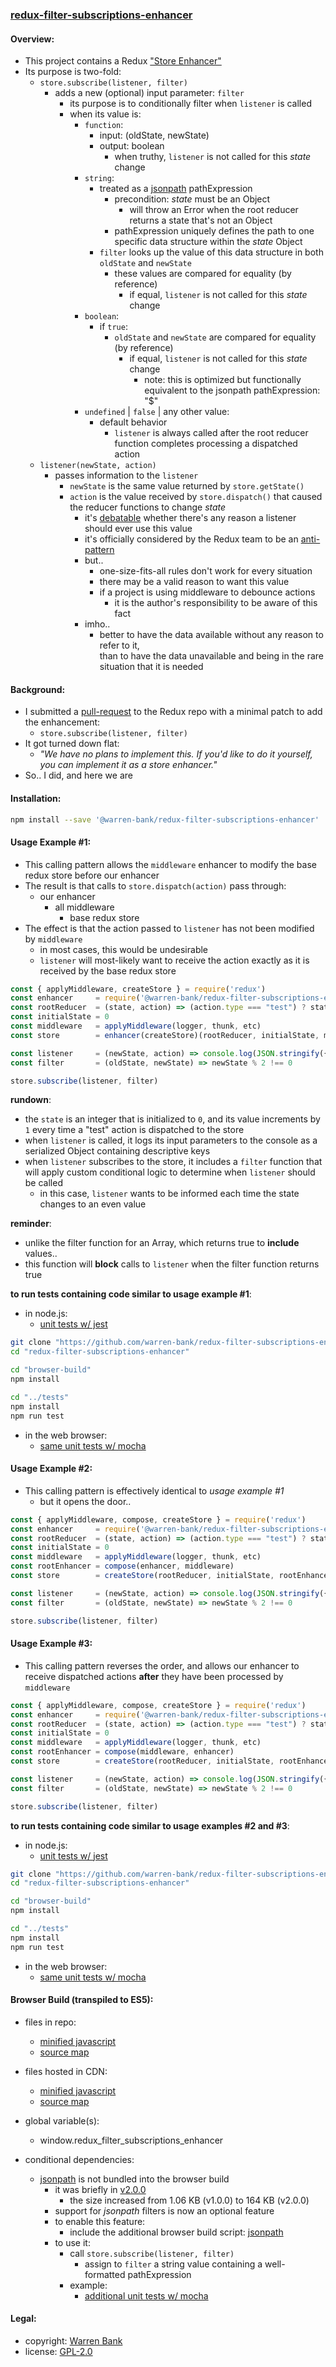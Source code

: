 ### [redux-filter-subscriptions-enhancer](https://github.com/warren-bank/redux-filter-subscriptions-enhancer)

#### Overview:

* This project contains a Redux ["Store Enhancer"](https://github.com/reactjs/redux/blob/master/docs/Glossary.md#store-enhancer)
* Its purpose is two-fold:
  * `store.subscribe(listener, filter)`
    * adds a new (optional) input parameter: `filter`
      * its purpose is to conditionally filter when `listener` is called
      * when its value is:
        * `function`:
          * input: (oldState, newState)
          * output: boolean
            * when truthy, `listener` is not called for this _state_ change
        * `string`:
          * treated as a [jsonpath](https://github.com/dchester/jsonpath) pathExpression
            * precondition: _state_ must be an Object
              * will throw an Error when the root reducer returns a state that's not an Object
            * pathExpression uniquely defines the path to one specific data structure within the _state_ Object
          * `filter` looks up the value of this data structure in both `oldState` and `newState`
            * these values are compared for equality (by reference)
              * if equal, `listener` is not called for this _state_ change
        * `boolean`:
          * if `true`:
            * `oldState` and `newState` are compared for equality (by reference)
              * if equal, `listener` is not called for this _state_ change
                * note: this is optimized but functionally equivalent to the jsonpath pathExpression: "$"
        * `undefined` | `false` | any other value:
          * default behavior
            * `listener` is always called after the root reducer function completes processing a dispatched action
  * `listener(newState, action)`
    * passes information to the `listener`
      * `newState` is the same value returned by `store.getState()`
      * `action` is the value received by `store.dispatch()` that caused the reducer functions to change _state_
        * it's [debatable](https://github.com/reactjs/redux/issues/580) whether there's any reason a listener should ever use this value
        * it's officially considered by the Redux team to be an [anti-pattern](https://redux.js.org/docs/faq/DesignDecisions.html#does-not-pass-state-action-to-subscribers)
        * but..
          * one-size-fits-all rules don't work for every situation
          * there may be a valid reason to want this value
          * if a project is using middleware to debounce actions
            * it is the author's responsibility to be aware of this fact
        * imho..
          * better to have the data available without any reason to refer to it,<br>
            than to have the data unavailable and being in the rare situation that it is needed

#### Background:

* I submitted a [pull-request](https://github.com/reactjs/redux/pull/2814/files) to the Redux repo with a minimal patch to add the enhancement:
  * `store.subscribe(listener, filter)`
* It got turned down flat:
  * _"We have no plans to implement this. If you'd like to do it yourself, you can implement it as a store enhancer."_
* So.. I did, and here we are

#### Installation:

```bash
npm install --save '@warren-bank/redux-filter-subscriptions-enhancer'
```

#### Usage Example #1:

* This calling pattern allows the `middleware` enhancer to modify the base redux store before our enhancer
* The result is that calls to `store.dispatch(action)` pass through:
  * our enhancer
    * all middleware
      * base redux store
* The effect is that the action passed to `listener` has not been modified by `middleware`
  * in most cases, this would be undesirable
  * `listener` will most-likely want to receive the action exactly as it is received by the base redux store

```javascript
const { applyMiddleware, createStore } = require('redux')
const enhancer     = require('@warren-bank/redux-filter-subscriptions-enhancer')
const rootReducer  = (state, action) => (action.type === "test") ? state + 1 : state
const initialState = 0
const middleware   = applyMiddleware(logger, thunk, etc)
const store        = enhancer(createStore)(rootReducer, initialState, middleware)

const listener     = (newState, action) => console.log(JSON.stringify({newState, action}, null, 2))
const filter       = (oldState, newState) => newState % 2 !== 0

store.subscribe(listener, filter)
```

__rundown__:

* the `state` is an integer that is initialized to `0`, and its value increments by `1` every time a "test" action is dispatched to the store
* when `listener` is called, it logs its input parameters to the console as a serialized Object containing descriptive keys
* when `listener` subscribes to the store, it includes a `filter` function that will apply custom conditional logic to determine when `listener` should be called
  * in this case, `listener` wants to be informed each time the state changes to an even value

__reminder__:

* unlike the filter function for an Array, which returns true to __include__ values..
* this function will __block__ calls to `listener` when the filter function returns true

__to run tests containing code similar to usage example #1__:

* in node.js:
  * [unit tests w/ jest](https://github.com/warren-bank/redux-filter-subscriptions-enhancer/blob/master/tests/__tests__/1-filter-subscribe-listener.js)

```bash
git clone "https://github.com/warren-bank/redux-filter-subscriptions-enhancer.git"
cd "redux-filter-subscriptions-enhancer"

cd "browser-build"
npm install

cd "../tests"
npm install
npm run test
```

* in the web browser:
  * [same unit tests w/ mocha](https://cdn.rawgit.com/warren-bank/redux-filter-subscriptions-enhancer/master/browser-build/tests/1-filter-subscribe-listener.html)

#### Usage Example #2:

* This calling pattern is effectively identical to _usage example #1_
  * but it opens the door..

```javascript
const { applyMiddleware, compose, createStore } = require('redux')
const enhancer     = require('@warren-bank/redux-filter-subscriptions-enhancer')
const rootReducer  = (state, action) => (action.type === "test") ? state + 1 : state
const initialState = 0
const middleware   = applyMiddleware(logger, thunk, etc)
const rootEnhancer = compose(enhancer, middleware)
const store        = createStore(rootReducer, initialState, rootEnhancer)

const listener     = (newState, action) => console.log(JSON.stringify({newState, action}, null, 2))
const filter       = (oldState, newState) => newState % 2 !== 0

store.subscribe(listener, filter)
```

#### Usage Example #3:

* This calling pattern reverses the order, and allows our enhancer to receive dispatched actions __after__ they have been processed by `middleware`

```javascript
const { applyMiddleware, compose, createStore } = require('redux')
const enhancer     = require('@warren-bank/redux-filter-subscriptions-enhancer')
const rootReducer  = (state, action) => (action.type === "test") ? state + 1 : state
const initialState = 0
const middleware   = applyMiddleware(logger, thunk, etc)
const rootEnhancer = compose(middleware, enhancer)
const store        = createStore(rootReducer, initialState, rootEnhancer)

const listener     = (newState, action) => console.log(JSON.stringify({newState, action}, null, 2))
const filter       = (oldState, newState) => newState % 2 !== 0

store.subscribe(listener, filter)
```

__to run tests containing code similar to usage examples #2 and #3__:

* in node.js:
  * [unit tests w/ jest](https://github.com/warren-bank/redux-filter-subscriptions-enhancer/blob/master/tests/__tests__/2-middleware.js)

```bash
git clone "https://github.com/warren-bank/redux-filter-subscriptions-enhancer.git"
cd "redux-filter-subscriptions-enhancer"

cd "browser-build"
npm install

cd "../tests"
npm install
npm run test
```

* in the web browser:
  * [same unit tests w/ mocha](https://cdn.rawgit.com/warren-bank/redux-filter-subscriptions-enhancer/master/browser-build/tests/2-middleware.html)

#### Browser Build (transpiled to ES5):

* files in repo:
  * [minified javascript](https://github.com/warren-bank/redux-filter-subscriptions-enhancer/blob/master/browser-build/dist/enhancer.js)
  * [source map](https://github.com/warren-bank/redux-filter-subscriptions-enhancer/blob/master/browser-build/dist/enhancer.map)

* files hosted in CDN:
  * [minified javascript](https://cdn.rawgit.com/warren-bank/redux-filter-subscriptions-enhancer/master/browser-build/dist/enhancer.js)
  * [source map](https://cdn.rawgit.com/warren-bank/redux-filter-subscriptions-enhancer/master/browser-build/dist/enhancer.map)

* global variable(s):
  * window.redux_filter_subscriptions_enhancer

* conditional dependencies:
  * [jsonpath](https://github.com/dchester/jsonpath) is not bundled into the browser build
    * it was briefly in [v2.0.0](https://github.com/warren-bank/redux-filter-subscriptions-enhancer/releases/tag/v2.0.0)
      * the size increased from 1.06 KB (v1.0.0) to 164 KB (v2.0.0)
    * support for _jsonpath_ filters is now an optional feature
    * to enable this feature:
      * include the additional browser build script: [jsonpath](https://github.com/dchester/jsonpath/raw/1.0.0/jsonpath.min.js)
    * to use it:
      * call `store.subscribe(listener, filter)`
        * assign to `filter` a string value containing a well-formatted pathExpression
      * example:
        * [additional unit tests w/ mocha](https://cdn.rawgit.com/warren-bank/redux-filter-subscriptions-enhancer/master/browser-build/tests/3-jsonpath.html)

#### Legal:

* copyright: [Warren Bank](https://github.com/warren-bank)
* license: [GPL-2.0](https://www.gnu.org/licenses/old-licenses/gpl-2.0.txt)
